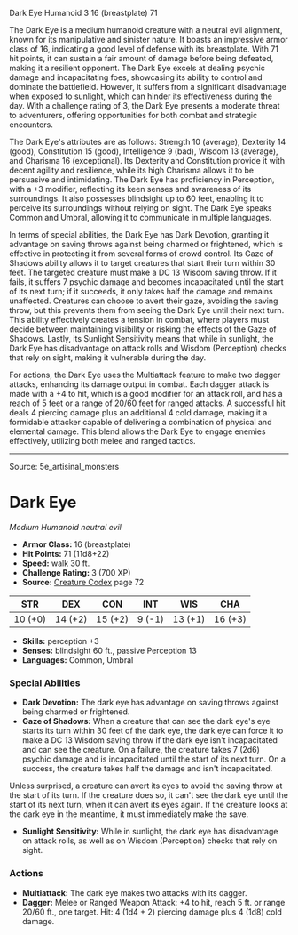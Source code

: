 <MonsterName/>Dark Eye</MonsterName>
<CreatureType/>Humanoid</CreatureType>
<CR/>3</CR>
<AC/>16 (breastplate)</AC>
<HP/>71</HP>
<summary>The Dark Eye is a medium humanoid creature with a neutral evil alignment, known for its manipulative and sinister nature. It boasts an impressive armor class of 16, indicating a good level of defense with its breastplate. With 71 hit points, it can sustain a fair amount of damage before being defeated, making it a resilient opponent. The Dark Eye excels at dealing psychic damage and incapacitating foes, showcasing its ability to control and dominate the battlefield. However, it suffers from a significant disadvantage when exposed to sunlight, which can hinder its effectiveness during the day. With a challenge rating of 3, the Dark Eye presents a moderate threat to adventurers, offering opportunities for both combat and strategic encounters.</summary>

<detail>

The Dark Eye's attributes are as follows: Strength 10 (average), Dexterity 14 (good), Constitution 15 (good), Intelligence 9 (bad), Wisdom 13 (average), and Charisma 16 (exceptional). Its Dexterity and Constitution provide it with decent agility and resilience, while its high Charisma allows it to be persuasive and intimidating. The Dark Eye has proficiency in Perception, with a +3 modifier, reflecting its keen senses and awareness of its surroundings. It also possesses blindsight up to 60 feet, enabling it to perceive its surroundings without relying on sight. The Dark Eye speaks Common and Umbral, allowing it to communicate in multiple languages.

In terms of special abilities, the Dark Eye has Dark Devotion, granting it advantage on saving throws against being charmed or frightened, which is effective in protecting it from several forms of crowd control. Its Gaze of Shadows ability allows it to target creatures that start their turn within 30 feet. The targeted creature must make a DC 13 Wisdom saving throw. If it fails, it suffers 7 psychic damage and becomes incapacitated until the start of its next turn; if it succeeds, it only takes half the damage and remains unaffected. Creatures can choose to avert their gaze, avoiding the saving throw, but this prevents them from seeing the Dark Eye until their next turn. This ability effectively creates a tension in combat, where players must decide between maintaining visibility or risking the effects of the Gaze of Shadows. Lastly, its Sunlight Sensitivity means that while in sunlight, the Dark Eye has disadvantage on attack rolls and Wisdom (Perception) checks that rely on sight, making it vulnerable during the day.

For actions, the Dark Eye uses the Multiattack feature to make two dagger attacks, enhancing its damage output in combat. Each dagger attack is made with a +4 to hit, which is a good modifier for an attack roll, and has a reach of 5 feet or a range of 20/60 feet for ranged attacks. A successful hit deals 4 piercing damage plus an additional 4 cold damage, making it a formidable attacker capable of delivering a combination of physical and elemental damage. This blend allows the Dark Eye to engage enemies effectively, utilizing both melee and ranged tactics.</detail>



---

Source: 5e_artisinal_monsters

# Dark Eye

*Medium* *Humanoid* *neutral evil*

- **Armor Class:** 16 (breastplate)
- **Hit Points:** 71 (11d8+22)
- **Speed:** walk 30 ft.
- **Challenge Rating:** 3 (700 XP)
- **Source:** [Creature Codex](https://koboldpress.com/kpstore/product/creature-codex-for-5th-edition-dnd) page 72

| STR | DEX | CON | INT | WIS | CHA |
| --- | --- | --- | --- | --- | --- |
| 10 (+0) | 14 (+2) | 15 (+2) | 9 (-1) | 13 (+1) | 16 (+3) |

- **Skills:** perception +3
- **Senses:** blindsight 60 ft., passive Perception 13
- **Languages:** Common, Umbral

### Special Abilities

- **Dark Devotion:** The dark eye has advantage on saving throws against being charmed or frightened.
- **Gaze of Shadows:** When a creature that can see the dark eye's eye starts its turn within 30 feet of the dark eye, the dark eye can force it to make a DC 13 Wisdom saving throw if the dark eye isn't incapacitated and can see the creature. On a failure, the creature takes 7 (2d6) psychic damage and is incapacitated until the start of its next turn. On a success, the creature takes half the damage and isn't incapacitated.

Unless surprised, a creature can avert its eyes to avoid the saving throw at the start of its turn. If the creature does so, it can't see the dark eye until the start of its next turn, when it can avert its eyes again. If the creature looks at the dark eye in the meantime, it must immediately make the save.
- **Sunlight Sensitivity:** While in sunlight, the dark eye has disadvantage on attack rolls, as well as on Wisdom (Perception) checks that rely on sight.

### Actions

- **Multiattack:** The dark eye makes two attacks with its dagger.
- **Dagger:** Melee or Ranged Weapon Attack: +4 to hit, reach 5 ft. or range 20/60 ft., one target. Hit: 4 (1d4 + 2) piercing damage plus 4 (1d8) cold damage.




